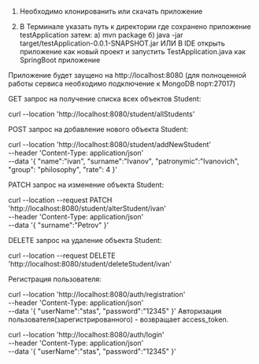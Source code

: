 1. Необходимо клонированить или скачать приложение

2. В Терминале указать путь к директории где сохранено приложение testApplication затем:
  a) mvn package
  б) java -jar target/testApplication-0.0.1-SNAPSHOT.jar
ИЛИ
  В IDE открыть приложение как новый проект и запустить TestApplication.java как SpringBoot приложение

Приложение будет заущено на http://localhost:8080
(для полноценной работы сервиса необходимо подключение к MongoDB порт:27017)

GET запрос на получение списка всех объектов Student:

  curl --location 'http://localhost:8080/student/allStudents'

POST запрос на добавление нового объекта Student:

  curl --location 'http://localhost:8080/student/addNewStudent' \
  --header 'Content-Type: application/json' \
  --data '{
      "name":"ivan",
      "surname":"Ivanov",
      "patronymic":"Ivanovich",
      "group": "philosophy",
      "rate": 4
  }'

PATCH запрос на изменение объекта Student:

  curl --location --request PATCH 'http://localhost:8080/student/alterStudent/ivan' \
  --header 'Content-Type: application/json' \
  --data '{
      "surname":"Petrov"
  }'

DELETE запрос на удаление объекта Student:

  curl --location --request DELETE 'http://localhost:8080/student/deleteStudent/ivan'

Регистрация пользователя:

curl --location 'http://localhost:8080/auth/registration' \
--header 'Content-Type: application/json' \
--data '{
    "userName":"stas",
    "password":"12345"
}'
Авторизация пользователя(зарегистрированного) - возвращает access_token.

curl --location 'http://localhost:8080/auth/login' \
--header 'Content-Type: application/json' \
--data '{
    "userName":"stas",
    "password":"12345"
}'



